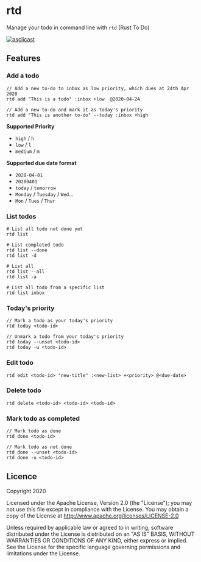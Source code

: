# rtd

Manage your todo in command line with `rtd` (Rust To Do)

[![asciicast](https://asciinema.org/a/327535.svg)](https://asciinema.org/a/327535)

## Features
### Add a todo

```
// Add a new to-do to inbox as low priority, which dues at 24th Apr 2020
rtd add "This is a todo" :inbox +low  @2020-04-24

// Add a new to-do and mark it as today's priority
rtd add "This is another to-do" --today :inbox +high 
```

**Supported Priority**
- `high` / `h`
- `low` / `l`
- `medium` / `m`

**Supported due date format**
- `2020-04-01`
- `20200401`
- `today` / `tomorrow`
- `Monday` / `Tuesday` / `Wed`...
- `Mon` / `Tues` / `Thur`


### List todos
```
# List all todo not done yet
rtd list 

# List completed todo
rtd list --done
rtd list -d

# List all
rtd list --all
rtd list -a

# List all todo from a specific list
rtd list inbox
```

### Today's priority
```
// Mark a todo as your today's priority
rtd today <todo-id>

// Unmark a todo from your today's priority
rtd today --unset <todo-id>
rtd today -u <todo-id>
```

### Edit todo

```
rtd edit <todo-id> "new-title" :<new-list> +<priority> @<due-date>
```

### Delete todo

```
rtd delete <todo-id> <todo-id> <todo-id> 
```

### Mark todo as completed

```
// Mark todo as done
rtd done <todo-id>

// Mark todo as not done
rtd done --unset <todo-id>
rtd done -u <todo-id>
```

## Licence
Copyright 2020 

Licensed under the Apache License, Version 2.0 (the "License"); you may not use this file except in compliance with the License. You may obtain a copy of the License at http://www.apache.org/licenses/LICENSE-2.0

Unless required by applicable law or agreed to in writing, software distributed under the License is distributed on an "AS IS" BASIS, WITHOUT WARRANTIES OR CONDITIONS OF ANY KIND, either express or implied. See the License for the specific language governing permissions and limitations under the License.